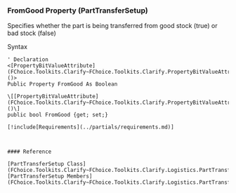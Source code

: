 ﻿### FromGood Property (PartTransferSetup)

Specifies whether the part is being transferred from good stock (true) or bad stock (false)

Syntax

```vbnet
' Declaration
<[PropertyBitValueAttribute](FChoice.Toolkits.Clarify~FChoice.Toolkits.Clarify.PropertyBitValueAttribute.md)()>
Public Property FromGood As Boolean

\[[PropertyBitValueAttribute](FChoice.Toolkits.Clarify~FChoice.Toolkits.Clarify.PropertyBitValueAttribute.md)()\]
public bool FromGood {get; set;}

[!include[Requirements](../partials/requirements.md)]



#### Reference

[PartTransferSetup Class](FChoice.Toolkits.Clarify~FChoice.Toolkits.Clarify.Logistics.PartTransferSetup.md)  
[PartTransferSetup Members](FChoice.Toolkits.Clarify~FChoice.Toolkits.Clarify.Logistics.PartTransferSetup_members.md)